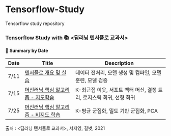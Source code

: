 # Tensorflow-Study
Tensorflow study repository

### Tensorflow Study with :books: <딥러닝 텐서플로 교과서>

📁 **Summary by Date**

Date|Title|Description
---|---|---
7/11|[텐서플로 개요 및 실습](https://github.com/GodJiLee/Tensorflow-Study/blob/8e001e0b8fe98b0e40896967ea2d0204c4829518/7/11_%EB%94%A5%EB%9F%AC%EB%8B%9D%ED%85%90%EC%84%9C%ED%94%8C%EB%A1%9C%EA%B5%90%EA%B3%BC%EC%84%9C_ch2.ipynb)|데이터 전처리, 모델 생성 및 컴파일, 모델 훈련, 모델 검증
7/15|[머신러닝 핵심 알고리즘 - 지도학습](https://github.com/GodJiLee/Tensorflow-Study/blob/8e001e0b8fe98b0e40896967ea2d0204c4829518/7/15_%EB%94%A5%EB%9F%AC%EB%8B%9D%ED%85%90%EC%84%9C%ED%94%8C%EB%A1%9C%EA%B5%90%EA%B3%BC%EC%84%9C_ch3.ipynb)|K-최근접 이웃, 서포트 벡터 머신, 결정 트리, 로지스틱 회귀, 선형 회귀
7/25|[머신러닝 핵심 알고리즘 - 비지도 학습](https://github.com/GodJiLee/Tensorflow-Study/blob/8e001e0b8fe98b0e40896967ea2d0204c4829518/7/25_%EB%94%A5%EB%9F%AC%EB%8B%9D%ED%85%90%EC%84%9C%ED%94%8C%EB%A1%9C%EA%B5%90%EA%B3%BC%EC%84%9C_ch3&4.ipynb) |K-평균 군집화, 밀도 기반 군집화, PCA


출처 : <딥러닝 텐서플로 교과서>, 서지영, 길벗, 2021
